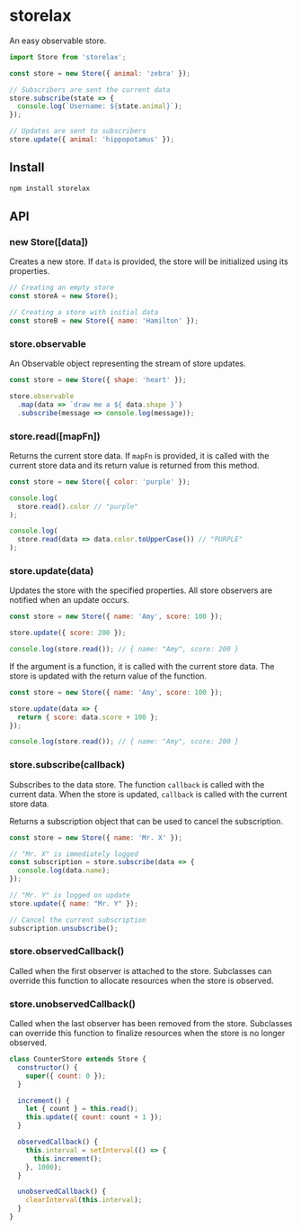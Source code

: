 # storelax

An easy observable store.

```js
import Store from 'storelax';

const store = new Store({ animal: 'zebra' });

// Subscribers are sent the current data
store.subscribe(state => {
  console.log(`Username: ${state.animal}`);
});

// Updates are sent to subscribers
store.update({ animal: 'hippopotamus' });
```

## Install

```sh
npm install storelax
```

## API

### new Store([data])

Creates a new store. If `data` is provided, the store will be initialized using its properties.

```js
// Creating an empty store
const storeA = new Store();

// Creating a store with initial data
const storeB = new Store({ name: 'Hamilton' });
```

### store.observable

An Observable object representing the stream of store updates.

```js
const store = new Store({ shape: 'heart' });

store.observable
  .map(data => `draw me a ${ data.shape }`)
  .subscribe(message => console.log(message));
```

### store.read([mapFn])

Returns the current store data. If `mapFn` is provided, it is called with the current store data and its return value is returned from this method.

```js
const store = new Store({ color: 'purple' });

console.log(
  store.read().color // "purple"
);

console.log(
  store.read(data => data.color.toUpperCase()) // "PURPLE"
);
```

### store.update(data)

Updates the store with the specified properties. All store observers are notified when an update occurs.

```js
const store = new Store({ name: 'Amy', score: 100 });

store.update({ score: 200 });

console.log(store.read()); // { name: "Amy", score: 200 }
```

If the argument is a function, it is called with the current store data. The store is updated with the return value of the function.

```js
const store = new Store({ name: 'Amy', score: 100 });

store.update(data => {
  return { score: data.score + 100 };
});

console.log(store.read()); // { name: "Amy", score: 200 }
```

### store.subscribe(callback)

Subscribes to the data store. The function `callback` is called with the current data. When the store is updated, `callback` is called with the current store data.

Returns a subscription object that can be used to cancel the subscription.

```js
const store = new Store({ name: 'Mr. X' });

// "Mr. X" is immediately logged
const subscription = store.subscribe(data => {
  console.log(data.name);
});

// "Mr. Y" is logged on update
store.update({ name: "Mr. Y" });

// Cancel the current subscription
subscription.unsubscribe();
```

### store.observedCallback()

Called when the first observer is attached to the store. Subclasses can override this function to allocate resources when the store is observed.

### store.unobservedCallback()

Called when the last observer has been removed from the store. Subclasses can override this function to finalize resources when the store is no longer observed.

```js
class CounterStore extends Store {
  constructor() {
    super({ count: 0 });
  }

  increment() {
    let { count } = this.read();
    this.update({ count: count + 1 });
  }

  observedCallback() {
    this.interval = setInterval(() => {
      this.increment();
    }, 1000);
  }

  unobservedCallback() {
    clearInterval(this.interval);
  }
}
```

